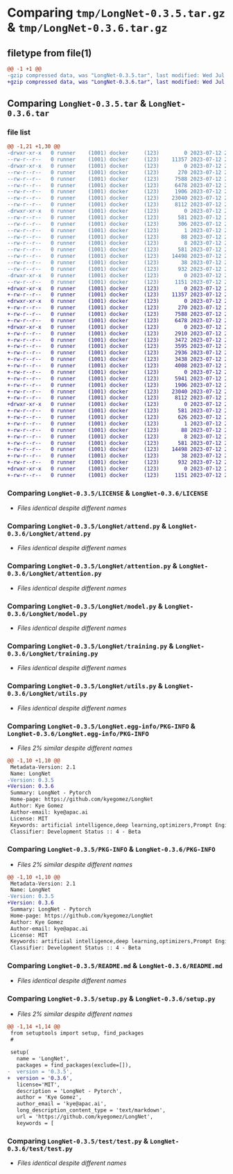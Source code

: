# Comparing `tmp/LongNet-0.3.5.tar.gz` & `tmp/LongNet-0.3.6.tar.gz`

## filetype from file(1)

```diff
@@ -1 +1 @@
-gzip compressed data, was "LongNet-0.3.5.tar", last modified: Wed Jul 12 20:56:41 2023, max compression
+gzip compressed data, was "LongNet-0.3.6.tar", last modified: Wed Jul 12 21:06:08 2023, max compression
```

## Comparing `LongNet-0.3.5.tar` & `LongNet-0.3.6.tar`

### file list

```diff
@@ -1,21 +1,30 @@
-drwxr-xr-x   0 runner    (1001) docker     (123)        0 2023-07-12 20:56:41.846907 LongNet-0.3.5/
--rw-r--r--   0 runner    (1001) docker     (123)    11357 2023-07-12 20:56:30.000000 LongNet-0.3.5/LICENSE
-drwxr-xr-x   0 runner    (1001) docker     (123)        0 2023-07-12 20:56:41.846907 LongNet-0.3.5/LongNet/
--rw-r--r--   0 runner    (1001) docker     (123)      270 2023-07-12 20:56:30.000000 LongNet-0.3.5/LongNet/__init__.py
--rw-r--r--   0 runner    (1001) docker     (123)     7588 2023-07-12 20:56:30.000000 LongNet-0.3.5/LongNet/attend.py
--rw-r--r--   0 runner    (1001) docker     (123)     6478 2023-07-12 20:56:30.000000 LongNet-0.3.5/LongNet/attention.py
--rw-r--r--   0 runner    (1001) docker     (123)     1906 2023-07-12 20:56:30.000000 LongNet-0.3.5/LongNet/model.py
--rw-r--r--   0 runner    (1001) docker     (123)    23040 2023-07-12 20:56:30.000000 LongNet-0.3.5/LongNet/training.py
--rw-r--r--   0 runner    (1001) docker     (123)     8112 2023-07-12 20:56:30.000000 LongNet-0.3.5/LongNet/utils.py
-drwxr-xr-x   0 runner    (1001) docker     (123)        0 2023-07-12 20:56:41.846907 LongNet-0.3.5/LongNet.egg-info/
--rw-r--r--   0 runner    (1001) docker     (123)      581 2023-07-12 20:56:41.000000 LongNet-0.3.5/LongNet.egg-info/PKG-INFO
--rw-r--r--   0 runner    (1001) docker     (123)      306 2023-07-12 20:56:41.000000 LongNet-0.3.5/LongNet.egg-info/SOURCES.txt
--rw-r--r--   0 runner    (1001) docker     (123)        1 2023-07-12 20:56:41.000000 LongNet-0.3.5/LongNet.egg-info/dependency_links.txt
--rw-r--r--   0 runner    (1001) docker     (123)       88 2023-07-12 20:56:41.000000 LongNet-0.3.5/LongNet.egg-info/requires.txt
--rw-r--r--   0 runner    (1001) docker     (123)        8 2023-07-12 20:56:41.000000 LongNet-0.3.5/LongNet.egg-info/top_level.txt
--rw-r--r--   0 runner    (1001) docker     (123)      581 2023-07-12 20:56:41.846907 LongNet-0.3.5/PKG-INFO
--rw-r--r--   0 runner    (1001) docker     (123)    14498 2023-07-12 20:56:30.000000 LongNet-0.3.5/README.md
--rw-r--r--   0 runner    (1001) docker     (123)       38 2023-07-12 20:56:41.846907 LongNet-0.3.5/setup.cfg
--rw-r--r--   0 runner    (1001) docker     (123)      932 2023-07-12 20:56:30.000000 LongNet-0.3.5/setup.py
-drwxr-xr-x   0 runner    (1001) docker     (123)        0 2023-07-12 20:56:41.846907 LongNet-0.3.5/test/
--rw-r--r--   0 runner    (1001) docker     (123)     1151 2023-07-12 20:56:30.000000 LongNet-0.3.5/test/test.py
+drwxr-xr-x   0 runner    (1001) docker     (123)        0 2023-07-12 21:06:08.932199 LongNet-0.3.6/
+-rw-r--r--   0 runner    (1001) docker     (123)    11357 2023-07-12 21:05:54.000000 LongNet-0.3.6/LICENSE
+drwxr-xr-x   0 runner    (1001) docker     (123)        0 2023-07-12 21:06:08.928199 LongNet-0.3.6/LongNet/
+-rw-r--r--   0 runner    (1001) docker     (123)      270 2023-07-12 21:05:54.000000 LongNet-0.3.6/LongNet/__init__.py
+-rw-r--r--   0 runner    (1001) docker     (123)     7588 2023-07-12 21:05:54.000000 LongNet-0.3.6/LongNet/attend.py
+-rw-r--r--   0 runner    (1001) docker     (123)     6478 2023-07-12 21:05:54.000000 LongNet-0.3.6/LongNet/attention.py
+drwxr-xr-x   0 runner    (1001) docker     (123)        0 2023-07-12 21:06:08.932199 LongNet-0.3.6/LongNet/iterations/
+-rw-r--r--   0 runner    (1001) docker     (123)     2910 2023-07-12 21:05:54.000000 LongNet-0.3.6/LongNet/iterations/BlocksparseDilatedAttention.py
+-rw-r--r--   0 runner    (1001) docker     (123)     3472 2023-07-12 21:05:54.000000 LongNet-0.3.6/LongNet/iterations/DilatedAttentionOP.py
+-rw-r--r--   0 runner    (1001) docker     (123)     3595 2023-07-12 21:05:54.000000 LongNet-0.3.6/LongNet/iterations/DilatedAttentionOld.py
+-rw-r--r--   0 runner    (1001) docker     (123)     2936 2023-07-12 21:05:54.000000 LongNet-0.3.6/LongNet/iterations/DistributedDilatedAttention.py
+-rw-r--r--   0 runner    (1001) docker     (123)     3438 2023-07-12 21:05:54.000000 LongNet-0.3.6/LongNet/iterations/DynamicDilatedAttention.py
+-rw-r--r--   0 runner    (1001) docker     (123)     4008 2023-07-12 21:05:54.000000 LongNet-0.3.6/LongNet/iterations/MultiModal.py
+-rw-r--r--   0 runner    (1001) docker     (123)        0 2023-07-12 21:05:54.000000 LongNet-0.3.6/LongNet/iterations/__init__.py
+-rw-r--r--   0 runner    (1001) docker     (123)     5941 2023-07-12 21:05:54.000000 LongNet-0.3.6/LongNet/iterations/topk.py
+-rw-r--r--   0 runner    (1001) docker     (123)     1906 2023-07-12 21:05:54.000000 LongNet-0.3.6/LongNet/model.py
+-rw-r--r--   0 runner    (1001) docker     (123)    23040 2023-07-12 21:05:54.000000 LongNet-0.3.6/LongNet/training.py
+-rw-r--r--   0 runner    (1001) docker     (123)     8112 2023-07-12 21:05:54.000000 LongNet-0.3.6/LongNet/utils.py
+drwxr-xr-x   0 runner    (1001) docker     (123)        0 2023-07-12 21:06:08.932199 LongNet-0.3.6/LongNet.egg-info/
+-rw-r--r--   0 runner    (1001) docker     (123)      581 2023-07-12 21:06:08.000000 LongNet-0.3.6/LongNet.egg-info/PKG-INFO
+-rw-r--r--   0 runner    (1001) docker     (123)      626 2023-07-12 21:06:08.000000 LongNet-0.3.6/LongNet.egg-info/SOURCES.txt
+-rw-r--r--   0 runner    (1001) docker     (123)        1 2023-07-12 21:06:08.000000 LongNet-0.3.6/LongNet.egg-info/dependency_links.txt
+-rw-r--r--   0 runner    (1001) docker     (123)       88 2023-07-12 21:06:08.000000 LongNet-0.3.6/LongNet.egg-info/requires.txt
+-rw-r--r--   0 runner    (1001) docker     (123)        8 2023-07-12 21:06:08.000000 LongNet-0.3.6/LongNet.egg-info/top_level.txt
+-rw-r--r--   0 runner    (1001) docker     (123)      581 2023-07-12 21:06:08.932199 LongNet-0.3.6/PKG-INFO
+-rw-r--r--   0 runner    (1001) docker     (123)    14498 2023-07-12 21:05:54.000000 LongNet-0.3.6/README.md
+-rw-r--r--   0 runner    (1001) docker     (123)       38 2023-07-12 21:06:08.932199 LongNet-0.3.6/setup.cfg
+-rw-r--r--   0 runner    (1001) docker     (123)      932 2023-07-12 21:05:54.000000 LongNet-0.3.6/setup.py
+drwxr-xr-x   0 runner    (1001) docker     (123)        0 2023-07-12 21:06:08.932199 LongNet-0.3.6/test/
+-rw-r--r--   0 runner    (1001) docker     (123)     1151 2023-07-12 21:05:54.000000 LongNet-0.3.6/test/test.py
```

### Comparing `LongNet-0.3.5/LICENSE` & `LongNet-0.3.6/LICENSE`

 * *Files identical despite different names*

### Comparing `LongNet-0.3.5/LongNet/attend.py` & `LongNet-0.3.6/LongNet/attend.py`

 * *Files identical despite different names*

### Comparing `LongNet-0.3.5/LongNet/attention.py` & `LongNet-0.3.6/LongNet/attention.py`

 * *Files identical despite different names*

### Comparing `LongNet-0.3.5/LongNet/model.py` & `LongNet-0.3.6/LongNet/model.py`

 * *Files identical despite different names*

### Comparing `LongNet-0.3.5/LongNet/training.py` & `LongNet-0.3.6/LongNet/training.py`

 * *Files identical despite different names*

### Comparing `LongNet-0.3.5/LongNet/utils.py` & `LongNet-0.3.6/LongNet/utils.py`

 * *Files identical despite different names*

### Comparing `LongNet-0.3.5/LongNet.egg-info/PKG-INFO` & `LongNet-0.3.6/LongNet.egg-info/PKG-INFO`

 * *Files 2% similar despite different names*

```diff
@@ -1,10 +1,10 @@
 Metadata-Version: 2.1
 Name: LongNet
-Version: 0.3.5
+Version: 0.3.6
 Summary: LongNet - Pytorch
 Home-page: https://github.com/kyegomez/LongNet
 Author: Kye Gomez
 Author-email: kye@apac.ai
 License: MIT
 Keywords: artificial intelligence,deep learning,optimizers,Prompt Engineering
 Classifier: Development Status :: 4 - Beta
```

### Comparing `LongNet-0.3.5/PKG-INFO` & `LongNet-0.3.6/PKG-INFO`

 * *Files 2% similar despite different names*

```diff
@@ -1,10 +1,10 @@
 Metadata-Version: 2.1
 Name: LongNet
-Version: 0.3.5
+Version: 0.3.6
 Summary: LongNet - Pytorch
 Home-page: https://github.com/kyegomez/LongNet
 Author: Kye Gomez
 Author-email: kye@apac.ai
 License: MIT
 Keywords: artificial intelligence,deep learning,optimizers,Prompt Engineering
 Classifier: Development Status :: 4 - Beta
```

### Comparing `LongNet-0.3.5/README.md` & `LongNet-0.3.6/README.md`

 * *Files identical despite different names*

### Comparing `LongNet-0.3.5/setup.py` & `LongNet-0.3.6/setup.py`

 * *Files 2% similar despite different names*

```diff
@@ -1,14 +1,14 @@
 from setuptools import setup, find_packages
 # 
 
 setup(
   name = 'LongNet',
   packages = find_packages(exclude=[]),
-  version = '0.3.5',
+  version = '0.3.6',
   license='MIT',
   description = 'LongNet - Pytorch',
   author = 'Kye Gomez',
   author_email = 'kye@apac.ai',
   long_description_content_type = 'text/markdown',
   url = 'https://github.com/kyegomez/LongNet',
   keywords = [
```

### Comparing `LongNet-0.3.5/test/test.py` & `LongNet-0.3.6/test/test.py`

 * *Files identical despite different names*

